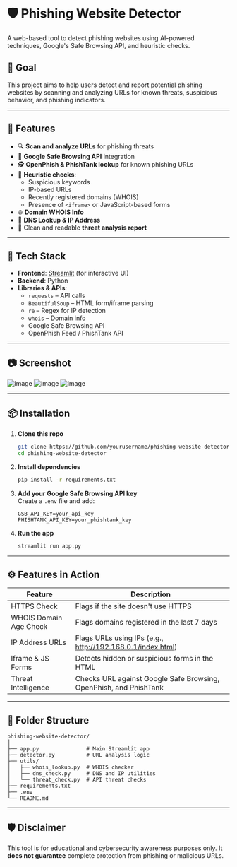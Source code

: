 # 🛡️ Phishing Website Detector

A web-based tool to detect phishing websites using AI-powered techniques, Google's Safe Browsing API, and heuristic checks.

## 🎯 Goal

This project aims to help users detect and report potential phishing websites by scanning and analyzing URLs for known threats, suspicious behavior, and phishing indicators.

---

## 🚀 Features

- 🔍 **Scan and analyze URLs** for phishing threats  
- 🧠 **Google Safe Browsing API** integration  
- 🕵️ **OpenPhish & PhishTank lookup** for known phishing URLs  
- 🔬 **Heuristic checks**:
  - Suspicious keywords
  - IP-based URLs
  - Recently registered domains (WHOIS)
  - Presence of `<iframe>` or JavaScript-based forms
- 🌐 **Domain WHOIS Info**
- 🧬 **DNS Lookup & IP Address**
- 📑 Clean and readable **threat analysis report**

---

## 🧰 Tech Stack

- **Frontend**: [Streamlit](https://streamlit.io/) (for interactive UI)
- **Backend**: Python
- **Libraries & APIs**:
  - `requests` – API calls
  - `BeautifulSoup` – HTML form/iframe parsing
  - `re` – Regex for IP detection
  - `whois` – Domain info
  - Google Safe Browsing API
  - OpenPhish Feed / PhishTank API

---

## 📷 Screenshot
![image](https://github.com/user-attachments/assets/ddd85463-18bb-48fa-bb30-b40bc82d2436)
![image](https://github.com/user-attachments/assets/cc65a85c-1dfd-4e69-ac58-811500b10259)
![image](https://github.com/user-attachments/assets/84e48148-d51b-48a8-b2a9-cb5ae335e233)







---

## 📦 Installation

1. **Clone this repo**
   ```bash
   git clone https://github.com/yourusername/phishing-website-detector.git
   cd phishing-website-detector
   ```

2. **Install dependencies**
   ```bash
   pip install -r requirements.txt
   ```

3. **Add your Google Safe Browsing API key**  
   Create a `.env` file and add:
   ```env
   GSB_API_KEY=your_api_key
   PHISHTANK_API_KEY=your_phishtank_key
   ```

4. **Run the app**
   ```bash
   streamlit run app.py
   ```

---

## ⚙️ Features in Action

| Feature                 | Description                                                                 |
|------------------------|-----------------------------------------------------------------------------|
| HTTPS Check            | Flags if the site doesn't use HTTPS                                         |
| WHOIS Domain Age Check | Flags domains registered in the last 7 days                                 |
| IP Address URLs        | Flags URLs using IPs (e.g., http://192.168.0.1/index.html)                  |
| Iframe & JS Forms      | Detects hidden or suspicious forms in the HTML                              |
| Threat Intelligence    | Checks URL against Google Safe Browsing, OpenPhish, and PhishTank           |

---

## 📂 Folder Structure

```
phishing-website-detector/
│
├── app.py               # Main Streamlit app
├── detector.py          # URL analysis logic
├── utils/
│   ├── whois_lookup.py  # WHOIS checker
│   ├── dns_check.py     # DNS and IP utilities
│   └── threat_check.py  # API threat checks
├── requirements.txt
├── .env
└── README.md
```

---

## 🛡️ Disclaimer

This tool is for educational and cybersecurity awareness purposes only. It **does not guarantee** complete protection from phishing or malicious URLs.


